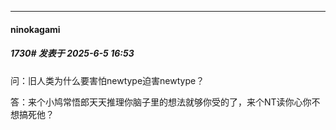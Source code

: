 ﻿
*****

####  ninokagami  
##### 1730#       发表于 2025-6-5 16:53

问：旧人类为什么要害怕newtype迫害newtype？

答：来个小鸠常悟郎天天推理你脑子里的想法就够你受的了，来个NT读你心你不想搞死他？


